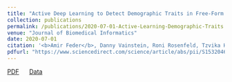 ```yaml
---
title: "Active Deep Learning to Detect Demographic Traits in Free-Form Clinical Notes"
collection: publications
permalink: /publications/2020-07-01-Active-Learning-Demographic-Traits
venue: "Journal of Biomedical Informatics"
date: 2020-07-01
citation: '<b>Amir Feder</b>, Danny Vainstein, Roni Rosenfeld, Tzvika Hartman, Avinatan Hassidim and Yossi Matias. "Active Deep Learning to Detect Demographic Traits in Free-Form Clinical Notes." <i>Journal of Biomedical Informatics</i> (Volume 107). 2020.'
pdfurl: "https://www.sciencedirect.com/science/article/abs/pii/S1532046420300642"
---  
```

<a href='https://www.sciencedirect.com/science/article/abs/pii/S1532046420300642'>PDF</a>
&nbsp;&nbsp;&nbsp;&nbsp;
<a href='https://www.kaggle.com/google-health/demographic-traits-annotations'>Data</a>
&nbsp;&nbsp;&nbsp;&nbsp;
